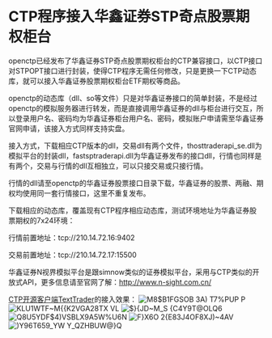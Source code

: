 # CTP程序接入华鑫证券STP奇点股票期权柜台

openctp已经发布了华鑫证券STP奇点股票期权柜台的CTP兼容接口，以CTP接口对STPOPT接口进行封装，使得CTP程序无需任何修改，只是更换一下CTP动态库，就可以接入华鑫证券股票期权柜台ETF期权等商品。

openctp的动态库（dll、so等文件）只是对华鑫证券接口的简单封装，不是经过openctp的模拟服务器进行转发，而是直接调用华鑫证券的dll与柜台进行交互，所以登录用户名、密码均为华鑫证券柜台用户名、密码，模拟账户申请需至华鑫证券官网申请，该接入方式同样支持实盘。

接入方式，下载相应CTP版本的dll，交易dll有两个文件，thosttraderapi_se.dll为模拟平台的封装dll，fastsptraderapi.dll为华鑫证券发布的接口dll，行情也同样是有两个，交易与行情的dll互相独立，可以只接交易或只接行情。

行情的dll请至openctp的华鑫证券股票接口目录下载，华鑫证券的股票、两融、期权均使用同一套行情接口，这里不重复发布。

下载相应的动态库，覆盖现有CTP程序相应动态库，测试环境地址为华鑫证券股票期权的7x24环境：

行情前置地址：tcp://210.14.72.16:9402

交易前置地址：tcp://210.14.72.17:15500

华鑫证券N视界模拟平台是跟simnow类似的证券模拟平台，采用与CTP类似的开放式API，更多信息请至官网了解：http://www.n-sight.com.cn/

[CTP开源客户端TextTrader](https://github.com/krenx1983/TextTrader)的接入效果：
![M8$B1FGSOB 3A) T7%PUP P](https://user-images.githubusercontent.com/83346523/128633288-e70f2af9-7106-46a8-bda1-4859c61adf5b.png)
![KLU1WTF~M{{K2VGA28TX VL](https://user-images.githubusercontent.com/83346523/128633135-5173ffa0-762f-40a6-8cbd-74eae4105e06.png)
![$`}{JD~M_S {C4Y9T@O`LQ6](https://user-images.githubusercontent.com/83346523/128633324-471c81f8-8b56-47bb-a9f7-c52c7a1843c6.png)
![Q8U5YDF$4)VSBLX9A5W%U6N](https://user-images.githubusercontent.com/83346523/128633163-c7b532d9-6cbd-4abf-83fa-e9b34d59c112.png)
![F}X6O 2{E83J4OF8XJ)~4AV](https://user-images.githubusercontent.com/83346523/128633183-cf372e87-fa11-40cb-a34d-bc9c562b2bf7.png)
![)Y96T659_YW Y_QZHBUW@}Q](https://user-images.githubusercontent.com/83346523/128633169-94942480-c4bf-4e98-b554-2c3496c0956e.png)
